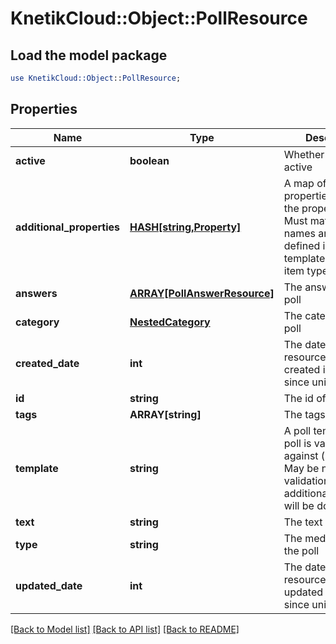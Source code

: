 # KnetikCloud::Object::PollResource

## Load the model package
```perl
use KnetikCloud::Object::PollResource;
```

## Properties
Name | Type | Description | Notes
------------ | ------------- | ------------- | -------------
**active** | **boolean** | Whether the poll is active | 
**additional_properties** | [**HASH[string,Property]**](Property.md) | A map of additional properties, keyed on the property name.  Must match the names and types defined in the template for this item type | [optional] 
**answers** | [**ARRAY[PollAnswerResource]**](PollAnswerResource.md) | The answers to the poll | 
**category** | [**NestedCategory**](NestedCategory.md) | The category for the poll | 
**created_date** | **int** | The date/time this resource was created in seconds since unix epoch | [optional] 
**id** | **string** | The id of the poll | [optional] 
**tags** | **ARRAY[string]** | The tags for the poll | [optional] 
**template** | **string** | A poll template this poll is validated against (private). May be null and no validation of additional_properties will be done | [optional] 
**text** | **string** | The text of the poll | 
**type** | **string** | The media type of the poll | 
**updated_date** | **int** | The date/time this resource was last updated in seconds since unix epoch | [optional] 

[[Back to Model list]](../README.md#documentation-for-models) [[Back to API list]](../README.md#documentation-for-api-endpoints) [[Back to README]](../README.md)


